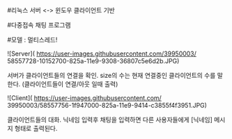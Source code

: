 #리눅스 서버 <-> 윈도우 클라이언트 기반

#다중접속 채팅 프로그램

#모델 : 멀티스레드!

![Server](
https://user-images.githubusercontent.com/39950003/
58557728-10152700-825a-11e9-9308-36807c5e6d2b.JPG)
  
 서버가 클라이언트들의 연결을 확인.
 size의 수는 현재 연결중인 클라이언트의 수를 말한다. 
 (클라이언트들이 연결/아웃 일때 출력)
  
  
![Client](
https://user-images.githubusercontent.com/
39950003/58557756-1f947000-825a-11e9-9414-c3855f4f3951.JPG)
  
클라이언트들의 대화.
닉네임 입력후 채팅을 입력하면 다른 사용자들에게 [닉네임] 메시지 형태로 출력된다.
